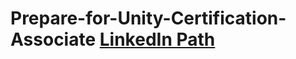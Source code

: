 # Prepare-for-Unity-Certification-Associate [LinkedIn Path](https://www.linkedin.com/learning/paths/prepare-for-unity-certification)
